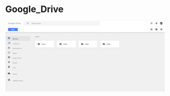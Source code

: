 # Google_Drive

<img src="https://github.com/MohammadAmaanPatloo/Google_Drive/blob/main/Google-Drive.png">
